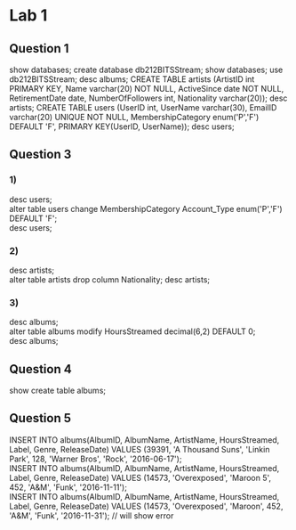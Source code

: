# Lab 1

## Question 1

show databases;
create database db212BITSStream;
show databases;
use db212BITSStream;
desc albums;
CREATE TABLE artists (ArtistID int PRIMARY KEY, Name varchar(20) NOT NULL, ActiveSince date NOT NULL, RetirementDate date, NumberOfFollowers int, Nationality varchar(20));
desc artists;
CREATE TABLE users (UserID int, UserName varchar(30), EmailID varchar(20) UNIQUE NOT NULL, MembershipCategory enum('P','F') DEFAULT 'F', PRIMARY KEY(UserID, UserName));
desc users;

## Question 3

### 1)

desc users;  
alter table users change MembershipCategory Account_Type enum('P','F') DEFAULT 'F';  
desc users;  

### 2)

desc artists;  
alter table artists drop column Nationality;
desc artists;  

### 3)

desc albums;  
alter table albums modify HoursStreamed decimal(6,2) DEFAULT 0;  
desc albums;

## Question 4

show create table albums;

## Question 5

INSERT INTO albums(AlbumID, AlbumName, ArtistName, HoursStreamed, Label, Genre, ReleaseDate) VALUES (39391, 'A Thousand Suns', 'Linkin Park', 128, 'Warner Bros', 'Rock', '2016-06-17');  
INSERT INTO albums(AlbumID, AlbumName, ArtistName, HoursStreamed, Label, Genre, ReleaseDate) VALUES (14573, 'Overexposed', 'Maroon 5',  452, 'A&M', 'Funk', '2016-11-11');  
INSERT INTO albums(AlbumID, AlbumName, ArtistName, HoursStreamed, Label, Genre, ReleaseDate) VALUES (14573, 'Overexposed', 'Maroon',  452, 'A&M', 'Funk', '2016-11-31'); // will show error  


